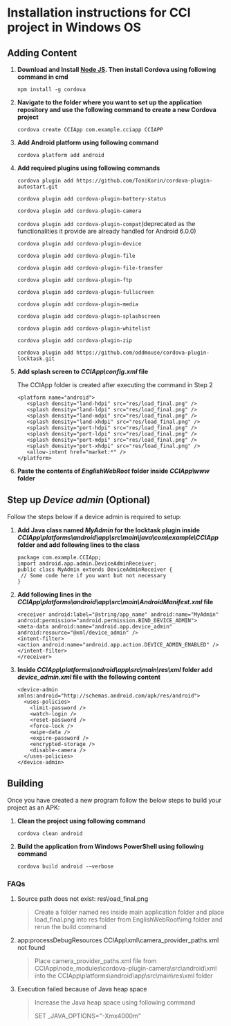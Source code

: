 # __Installation instructions for CCI project in Windows OS__

## Adding Content

  1. __Download and Install [Node JS](https://nodejs.org/en/). Then install Cordova using following command in cmd__
   
        `npm install -g cordova`
  2. __Navigate to the folder where you want to set up the application repository and use the following command to create a new Cordova project__
         
        `cordova create CCIApp com.example.cciapp CCIAPP`
  3. __Add Android platform using following command__
         
        `cordova platform add android`
  4. __Add required plugins using following commands__
         
        `cordova plugin add https://github.com/ToniKorin/cordova-plugin-autostart.git`
         
        `cordova plugin add cordova-plugin-battery-status`
         
        `cordova plugin add cordova-plugin-camera`
         
        `cordova plugin add cordova-plugin-compat`(deprecated as the functionalities it provide are already handled for Android 6.0.0)
         
        `cordova plugin add cordova-plugin-device`
         
        `cordova plugin add cordova-plugin-file`
         
        `cordova plugin add cordova-plugin-file-transfer`
         
        `cordova plugin add cordova-plugin-ftp`
         
        `cordova plugin add cordova-plugin-fullscreen`
         
        `cordova plugin add cordova-plugin-media`
         
        `cordova plugin add cordova-plugin-splashscreen`
         
        `cordova plugin add cordova-plugin-whitelist`
         
        `cordova plugin add cordova-plugin-zip`
	
	 `cordova plugin add https://github.com/oddmouse/cordova-plugin-locktask.git`
         
  5. __Add splash screen to *CCIApp\config.xml* file__
     
     The CCIApp folder is created after executing the command in Step 2
   
         <platform name="android">
            <splash density="land-hdpi" src="res/load_final.png" />
            <splash density="land-ldpi" src="res/load_final.png" />
            <splash density="land-mdpi" src="res/load_final.png" />
            <splash density="land-xhdpi" src="res/load_final.png" />
        	<splash density="port-hdpi" src="res/load_final.png" />
        	<splash density="port-ldpi" src="res/load_final.png" />
        	<splash density="port-mdpi" src="res/load_final.png" />
        	<splash density="port-xhdpi" src="res/load_final.png" />
			<allow-intent href="market:*" />
         </platform>
   
  6. __Paste the contents of *EnglishWebRoot* folder inside *CCIApp\www* folder__
  
  ## Step up *Device admin* (Optional)
  Follow the steps below if a device admin is required to setup:
  
  1. __Add Java class named *MyAdmin* for the locktask plugin inside *CCIApp\platforms\android\app\src\main\java\com\example\CCIApp* folder and add following lines to the class__
  
         package com.example.CCIApp;
         import android.app.admin.DeviceAdminReceiver; 
         public class MyAdmin extends DeviceAdminReceiver {
          // Some code here if you want but not necessary
         }
  2. __Add following lines in the *CCIApp\platforms\android\app\src\main\AndroidManifest.xml* file__
       
         <receiver android:label="@string/app_name" android:name="MyAdmin" android:permission="android.permission.BIND_DEVICE_ADMIN">
         <meta-data android:name="android.app.device_admin" android:resource="@xml/device_admin" />
         <intent-filter>
         <action android:name="android.app.action.DEVICE_ADMIN_ENABLED" />
         </intent-filter>
         </receiver>
        
  3. __Inside *CCIApp\platforms\android\app\src\main\res\xml* folder add *device_admin.xml* file with the following content__
           
         <device-admin xmlns:android="http://schemas.android.com/apk/res/android">
           <uses-policies>
             <limit-password />
             <watch-login />
             <reset-password />
             <force-lock />
             <wipe-data />
             <expire-password />
             <encrypted-storage />
             <disable-camera />
           </uses-policies>
         </device-admin>
	 
	 
## Building
Once you have created a new program follow the below steps to build your project as an APK:

 1. __Clean the project using following command__
         
        cordova clean android
 2. __Build the application from Windows PowerShell using following command__ 
         
        cordova build android -–verbose

### __FAQs__
1. Source path does not exist: res\load_final.png
    > Create a folder named res inside main application folder and place load_final.png into res folder from EnglishWebRoot\img folder and rerun the build command
2. app:processDebugResources CCIApp\xml\camera_provider_paths.xml not found
    > Place camera_provider_paths.xml file from CCIApp\node_modules\cordova-plugin-camera\src\android\xml into the CCIApp\platforms\android\app\src\main\res\xml folder
3. Execution failed because of Java heap space 
    > Increase the Java heap space using following command
    >
    > SET _JAVA_OPTIONS="-Xmx4000m"
